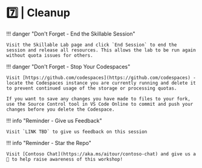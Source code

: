 # 7️⃣ | Cleanup

!!! danger "Don't Forget - End the Skillable Session"

    Visit the Skillable Lab page and click `End Session` to end the session and release all resources. This allows the lab to be run again without quota issues for others.


!!! danger "Don't Forget - Stop Your Codespaces"
    
    Visit [https://github.com/codespaces](https://github.com/codespaces) - locate the Codespaces instance you are currently running and delete it to prevent continued usage of the storage or processing quotas.

    If you want to save any changes you have made to files to your fork, use the Source Control tool in VS Code Online to commit and push your changes before you delete the Codespace.

!!! info "Reminder - Give us Feedback"

    Visit `LINK TBD` to give us feedback on this session

!!! info "Reminder - Star the Repo"

    Visit [Contoso Chat](https://aka.ms/aitour/contoso-chat) and give us a 🌟 to help raise awareness of this workshop!
